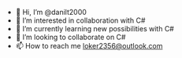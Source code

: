 - 👋 Hi, I’m @danilt2000
- 👀 I’m interested in collaboration with C#
- 🌱 I’m currently learning new possibilities with C#
- 💞️ I’m looking to collaborate on C#
- 📫 How to reach me loker2356@outlook.com

<!---
danilt2000/danilt2000 is a ✨ special ✨ repository because its `README.md` (this file) appears on your GitHub profile.
You can click the Preview link to take a look at your changes.
--->
